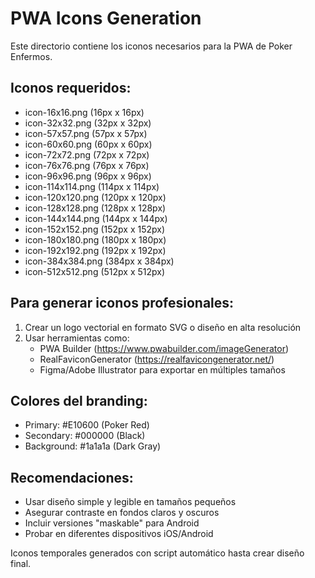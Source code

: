 
# PWA Icons Generation

Este directorio contiene los iconos necesarios para la PWA de Poker Enfermos.

## Iconos requeridos:
- icon-16x16.png (16px x 16px)
- icon-32x32.png (32px x 32px)
- icon-57x57.png (57px x 57px)
- icon-60x60.png (60px x 60px)
- icon-72x72.png (72px x 72px)
- icon-76x76.png (76px x 76px)
- icon-96x96.png (96px x 96px)
- icon-114x114.png (114px x 114px)
- icon-120x120.png (120px x 120px)
- icon-128x128.png (128px x 128px)
- icon-144x144.png (144px x 144px)
- icon-152x152.png (152px x 152px)
- icon-180x180.png (180px x 180px)
- icon-192x192.png (192px x 192px)
- icon-384x384.png (384px x 384px)
- icon-512x512.png (512px x 512px)

## Para generar iconos profesionales:

1. Crear un logo vectorial en formato SVG o diseño en alta resolución
2. Usar herramientas como:
   - PWA Builder (https://www.pwabuilder.com/imageGenerator)
   - RealFaviconGenerator (https://realfavicongenerator.net/)
   - Figma/Adobe Illustrator para exportar en múltiples tamaños

## Colores del branding:
- Primary: #E10600 (Poker Red)
- Secondary: #000000 (Black)
- Background: #1a1a1a (Dark Gray)

## Recomendaciones:
- Usar diseño simple y legible en tamaños pequeños
- Asegurar contraste en fondos claros y oscuros
- Incluir versiones "maskable" para Android
- Probar en diferentes dispositivos iOS/Android

Iconos temporales generados con script automático hasta crear diseño final.
